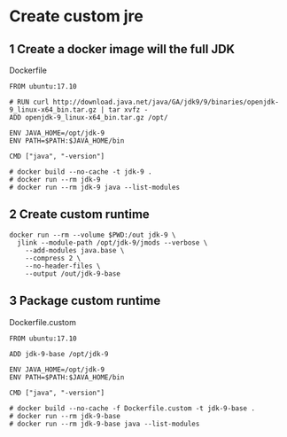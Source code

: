 # Create custom jre

## 1 Create a docker image will the full JDK

Dockerfile
```
FROM ubuntu:17.10

# RUN curl http://download.java.net/java/GA/jdk9/9/binaries/openjdk-9_linux-x64_bin.tar.gz | tar xvfz -
ADD openjdk-9_linux-x64_bin.tar.gz /opt/

ENV JAVA_HOME=/opt/jdk-9
ENV PATH=$PATH:$JAVA_HOME/bin

CMD ["java", "-version"]

# docker build --no-cache -t jdk-9 .
# docker run --rm jdk-9
# docker run --rm jdk-9 java --list-modules
```

## 2 Create custom runtime
```
docker run --rm --volume $PWD:/out jdk-9 \
  jlink --module-path /opt/jdk-9/jmods --verbose \
    --add-modules java.base \
    --compress 2 \
    --no-header-files \
    --output /out/jdk-9-base
```

## 3 Package custom runtime
Dockerfile.custom
```
FROM ubuntu:17.10

ADD jdk-9-base /opt/jdk-9

ENV JAVA_HOME=/opt/jdk-9
ENV PATH=$PATH:$JAVA_HOME/bin

CMD ["java", "-version"]

# docker build --no-cache -f Dockerfile.custom -t jdk-9-base .
# docker run --rm jdk-9-base
# docker run --rm jdk-9-base java --list-modules
```
